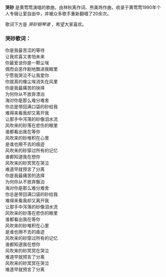 

**哭砂** 是黄莺莺演唱的歌曲，由林秋离作词、熊美玲作曲，收录于黄莺莺1990年个人专辑让爱自由中，并被众多歌手重新翻唱了20余次。

  
歌词下方是 _哭砂钢琴谱_ ，希望大家喜欢。

### 哭砂歌词：

你是我最苦涩的等待  
让我欢喜又害怕未来  
你最爱说你是一颗尘埃  
偶而会恶作剧地飘进我眼里  
宁愿我哭泣不让我爱你  
你就真的像尘埃消失在风里  
你是我最痛苦的抉择  
为何你从不放弃漂泊  
海对你是那么难分难舍  
你总是带回满口袋的砂给我  
难得来看我却又离开我  
让那手中泻落的砂像泪水流  
风吹来的砂落在悲伤的眼里  
谁都看出我在等你  
风吹来的砂堆积在心里  
是谁也擦不去的痕迹  
风吹来的砂穿过所有的记忆  
谁都知道我在想你  
风吹来的砂冥冥在哭泣  
难道早就预言了分离  
你是我最痛苦的选择  
为何你从不放弃飘泊  
海对你是那么难分难舍  
你总是带回满口袋的砂给我  
难得来看我却又离开我  
让那手中泻落的砂像泪水流  
风吹来的砂落在悲伤的眼里  
谁都看出我在等你  
风吹来的砂堆积在心里  
是谁也擦不去的痕迹  
风吹来的砂穿过所有的记忆  
谁都知道我在想你  
风吹来的砂冥冥在哭泣  
难道早就预言了分离  
风吹来的砂冥冥在哭泣  
难道早就预言了分离


